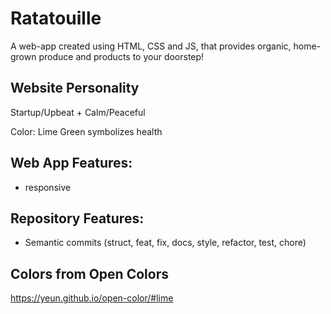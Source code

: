 # Ratatouille

A web-app created using HTML, CSS and JS, that provides organic, home-grown produce and products to your doorstep!

## Website Personality

Startup/Upbeat + Calm/Peaceful

Color: Lime Green symbolizes health

## Web App Features:

- responsive

## Repository Features:

- Semantic commits (struct, feat, fix, docs, style, refactor, test, chore)

## Colors from Open Colors

https://yeun.github.io/open-color/#lime
